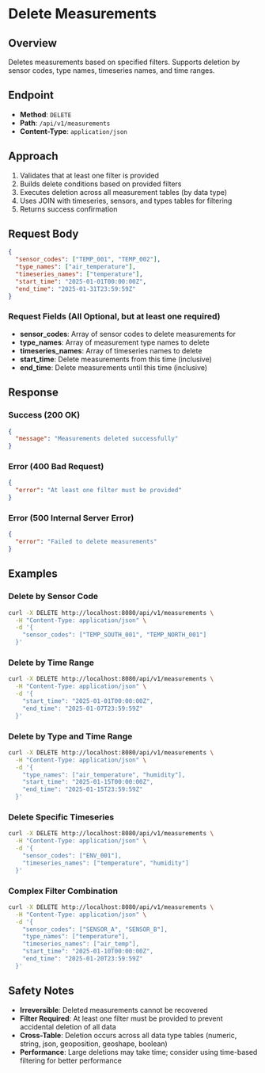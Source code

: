 # Delete Measurements

## Overview
Deletes measurements based on specified filters. Supports deletion by sensor codes, type names, timeseries names, and time ranges.

## Endpoint
- **Method**: `DELETE`
- **Path**: `/api/v1/measurements`
- **Content-Type**: `application/json`

## Approach
1. Validates that at least one filter is provided
2. Builds delete conditions based on provided filters
3. Executes deletion across all measurement tables (by data type)
4. Uses JOIN with timeseries, sensors, and types tables for filtering
5. Returns success confirmation

## Request Body

```json
{
  "sensor_codes": ["TEMP_001", "TEMP_002"],
  "type_names": ["air_temperature"],
  "timeseries_names": ["temperature"],
  "start_time": "2025-01-01T00:00:00Z",
  "end_time": "2025-01-31T23:59:59Z"
}
```

### Request Fields (All Optional, but at least one required)
- **sensor_codes**: Array of sensor codes to delete measurements for
- **type_names**: Array of measurement type names to delete
- **timeseries_names**: Array of timeseries names to delete
- **start_time**: Delete measurements from this time (inclusive)
- **end_time**: Delete measurements until this time (inclusive)

## Response

### Success (200 OK)
```json
{
  "message": "Measurements deleted successfully"
}
```

### Error (400 Bad Request)
```json
{
  "error": "At least one filter must be provided"
}
```

### Error (500 Internal Server Error)
```json
{
  "error": "Failed to delete measurements"
}
```

## Examples

### Delete by Sensor Code
```bash
curl -X DELETE http://localhost:8080/api/v1/measurements \
  -H "Content-Type: application/json" \
  -d '{
    "sensor_codes": ["TEMP_SOUTH_001", "TEMP_NORTH_001"]
  }'
```

### Delete by Time Range
```bash
curl -X DELETE http://localhost:8080/api/v1/measurements \
  -H "Content-Type: application/json" \
  -d '{
    "start_time": "2025-01-01T00:00:00Z",
    "end_time": "2025-01-07T23:59:59Z"
  }'
```

### Delete by Type and Time Range
```bash
curl -X DELETE http://localhost:8080/api/v1/measurements \
  -H "Content-Type: application/json" \
  -d '{
    "type_names": ["air_temperature", "humidity"],
    "start_time": "2025-01-15T00:00:00Z",
    "end_time": "2025-01-15T23:59:59Z"
  }'
```

### Delete Specific Timeseries
```bash
curl -X DELETE http://localhost:8080/api/v1/measurements \
  -H "Content-Type: application/json" \
  -d '{
    "sensor_codes": ["ENV_001"],
    "timeseries_names": ["temperature", "humidity"]
  }'
```

### Complex Filter Combination
```bash
curl -X DELETE http://localhost:8080/api/v1/measurements \
  -H "Content-Type: application/json" \
  -d '{
    "sensor_codes": ["SENSOR_A", "SENSOR_B"],
    "type_names": ["temperature"],
    "timeseries_names": ["air_temp"],
    "start_time": "2025-01-10T00:00:00Z",
    "end_time": "2025-01-20T23:59:59Z"
  }'
```

## Safety Notes

- **Irreversible**: Deleted measurements cannot be recovered
- **Filter Required**: At least one filter must be provided to prevent accidental deletion of all data
- **Cross-Table**: Deletion occurs across all data type tables (numeric, string, json, geoposition, geoshape, boolean)
- **Performance**: Large deletions may take time; consider using time-based filtering for better performance